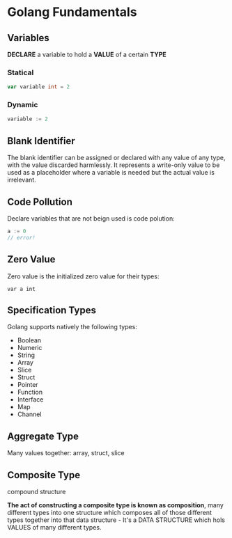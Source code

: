 # Golang Fundamentals

## Variables

**DECLARE** a variable to hold a **VALUE** of a certain **TYPE**

### Statical

```Go
var variable int = 2
```

### Dynamic

```Go
variable := 2
```

## Blank Identifier

The blank identifier can be assigned or declared with any value of any type, with the value discarded harmlessly. It represents a write-only value to be used as a placeholder where a variable is needed but the actual value is irrelevant.

## Code Pollution

Declare variables that are not beign used is code polution:

```Go
a := 0
// error!
```

## Zero Value

Zero value is the initialized zero value for their types:

```
var a int
```

## Specification Types

Golang supports natively the following types:

- Boolean
- Numeric
- String
- Array
- Slice
- Struct
- Pointer
- Function
- Interface
- Map
- Channel

## Aggregate Type

Many values together: array, struct, slice

## Composite Type

compound structure <struct>

**The act of constructing a composite type is known as composition**, many different types into one structure which composes all of those different types together into that data structure - It's a DATA STRUCTURE which hols VALUES of many different types.
